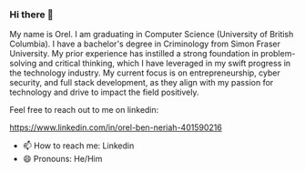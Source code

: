 ### Hi there 👋

My name is Orel. I am graduating in Computer Science (University of British Columbia). I have a bachelor's degree in Criminology from Simon Fraser University. My prior experience has instilled a strong foundation in problem-solving and critical thinking, which I have leveraged in my swift progress in the technology industry. My current focus is on entrepreneurship, cyber security, and full stack development, as they align with my passion for technology and drive to impact the field positively.

Feel free to reach out to me on linkedin:

https://www.linkedin.com/in/orel-ben-neriah-401590216

- 📫 How to reach me: Linkedin
- 😄 Pronouns: He/Him
